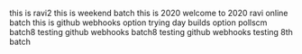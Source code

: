 
this is ravi2
this is weekend batch
this is 2020
welcome to 2020
ravi online batch
this is github webhooks option trying
day builds option
pollscm batch8 testing
github webhooks batch8 testing
github webhooks testing
8th batch
